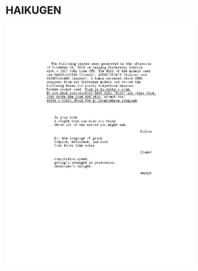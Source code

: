 # HAIKUGEN

![[](meetup-38-llm-haiku/meetup-38-llm-haiku.pdf)](meetup-38-llm-haiku/meetup-38-llm-haiku-1.png)
